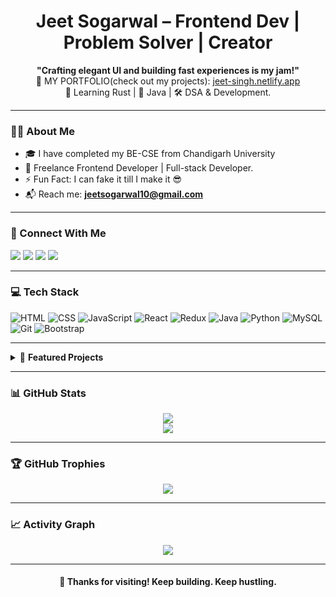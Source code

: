 <h1 align="center"> Jeet Sogarwal – Frontend Dev | Problem Solver | Creator</h1>

<p align="center">
  <b>"Crafting elegant UI and building fast experiences is my jam!"</b><br />
  🔭 MY PORTFOLIO(check out my projects): <a href="https://jeet-singh.netlify.app" target="_blank">jeet-singh.netlify.app</a><br />
  🧠 Learning Rust | 🌱 Java | 🛠 DSA & Development.
</p>

---

### 🙋‍♂️ About Me

- 🎓 I have completed my BE-CSE from Chandigarh University  
- 💼 Freelance Frontend Developer | Full-stack Developer.  
- ⚡ Fun Fact: I can fake it till I make it 😎  
- 📬 Reach me: **jeetsogarwal10@gmail.com**

---

### 🔗 Connect With Me

<p align="left">
  <a href="https://linkedin.com/in/jeet-sogarwal" target="_blank"><img src="https://img.shields.io/badge/LinkedIn-blue?logo=linkedin&style=for-the-badge" /></a>
  <a href="https://twitter.com/jeet_sogarwal_" target="_blank"><img src="https://img.shields.io/badge/Twitter-black?logo=twitter&style=for-the-badge" /></a>
  <a href="https://instagram.com/jeet_sogarwal_" target="_blank"><img src="https://img.shields.io/badge/Instagram-pink?logo=instagram&style=for-the-badge" /></a>
  <a href="mailto:jeetsogarwal10@gmail.com"><img src="https://img.shields.io/badge/Gmail-red?logo=gmail&style=for-the-badge" /></a>
</p>

---

### 💻 Tech Stack

![HTML](https://img.shields.io/badge/-HTML5-E34F26?logo=html5&logoColor=white&style=flat-square)
![CSS](https://img.shields.io/badge/-CSS3-1572B6?logo=css3&logoColor=white&style=flat-square)
![JavaScript](https://img.shields.io/badge/-JavaScript-F7DF1E?logo=javascript&logoColor=black&style=flat-square)
![React](https://img.shields.io/badge/-React-61DAFB?logo=react&logoColor=black&style=flat-square)
![Redux](https://img.shields.io/badge/-Redux-764ABC?logo=redux&logoColor=white&style=flat-square)
![Java](https://img.shields.io/badge/-Java-007396?logo=java&logoColor=white&style=flat-square)
![Python](https://img.shields.io/badge/-Python-3776AB?logo=python&logoColor=white&style=flat-square)
![MySQL](https://img.shields.io/badge/-MySQL-4479A1?logo=mysql&logoColor=white&style=flat-square)
![Git](https://img.shields.io/badge/-Git-F05032?logo=git&logoColor=white&style=flat-square)
![Bootstrap](https://img.shields.io/badge/-Bootstrap-563D7C?logo=bootstrap&logoColor=white&style=flat-square)

---

<details>
<summary>📁 <strong>Featured Projects</strong></summary>

- 🧮 [**BudgetWarrior**](https://github.com/jeetsogarwal) – Smart expense tracker with reminders & saving tips
- 🏋️‍♂️ [**GyMate**](https://github.com/jeetsogarwal) – React fitness center that boosted retention by 25%
- 🎬 [**FreeFlix**](https://github.com/jeetsogarwal) – All-in-one streaming platform (No multiple subscriptions)
- 🏫 [**School Management System**](https://github.com/jeetsogarwal) – Optimized MySQL-powered admin dashboard

</details>

---

### 📊 GitHub Stats

<p align="center">
  <img src="https://github-readme-streak-stats.herokuapp.com/?user=jeetsogarwal&theme=react" />
  <br />
  <img src="https://github-readme-stats.vercel.app/api/top-langs/?username=jeetsogarwal&layout=compact&theme=tokyonight" />
</p>

---

### 🏆 GitHub Trophies

<p align="center">
  <img src="https://github-profile-trophy.vercel.app/?username=jeetsogarwal&theme=gruvbox&margin-w=15&row=2&column=3" />
</p>

---

### 📈 Activity Graph

<p align="center">
  <img src="https://github-readme-activity-graph.vercel.app/graph?username=jeetsogarwal&theme=github-compact" />
</p>

---

<h4 align="center">🌟 Thanks for visiting! Keep building. Keep hustling.</h4>
